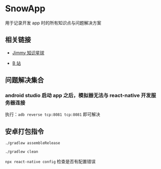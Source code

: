 # SnowApp

用于记录开发 app 时的所有知识点与问题解决方案

## 相关链接

- [Jimmy 知识星球](http://www.jimmyxuexue.top)

- [B 站](https://space.bilibili.com/304985153?spm_id_from=333.1007.0.0)

## 问题解决集合

### android studio 启动 app 之后，模拟器无法与 react-native 开发服务器连接

执行：`adb reverse tcp:8081 tcp:8081` 即可解决

## 安卓打包指令

`./gradlew assembleRelease`

`./gradlew clean`

`npx react-native config` 检查是否有配置错误
